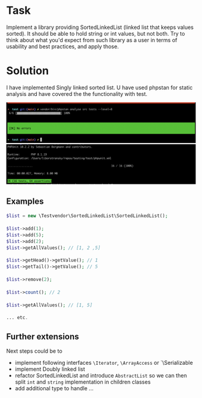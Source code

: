 # Task
Implement a library providing SortedLinkedList
(linked list that keeps values sorted). It should be
able to hold string or int values, but not both. Try to
think about what you'd expect from such library as a
user in terms of usability and best practices, and  apply those.

# Solution

I have implemented Singly linked sorted list. U have used phpstan for static analysis and have covered the the functionality with test.

<img src="img/phpstan.png" width="1000px" />
<img src="img/test_result.png" width="1000px" />


## Examples
```php
$list = new \Testvendor\SortedLinkedList\SortedLinkedList();

$list->add(1);
$list->add(5);
$list->add(2);
$list->getAllValues(); // [1, 2 ,5]

$list->getHead()->getValue(); // 1
$list->getTail()->getValue(); // 5

$list->remove(2);

$list->count(); // 2

$list->getAllValues(); // [1, 5]

... etc.
```

## Further extensions
Next steps could be to
* implement following interfaces `\Iterator`, `\ArrayAccess` or `\Serializable
* implement Doubly linked list
* refactor SortedLinkedList and introduce `AbstractList` so we can then split `int` and `string` implementation in children classes
* add additional type to handle ...



